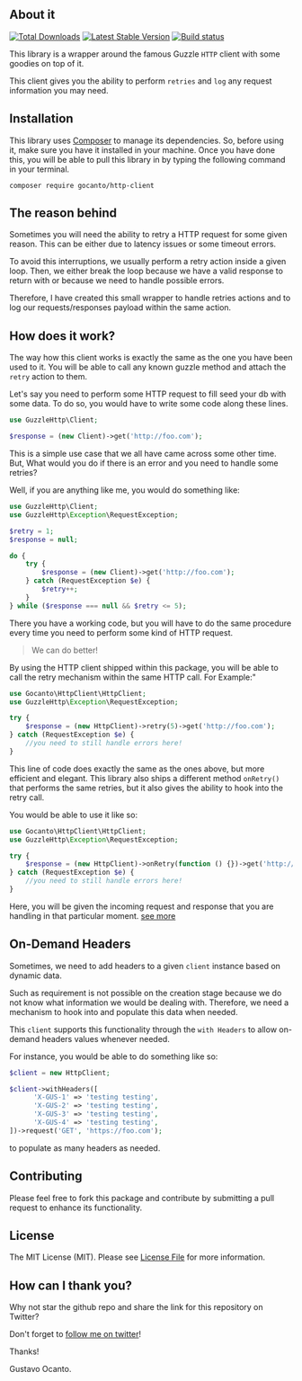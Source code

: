 ## About it

<a href="https://packagist.org/packages/gocanto/http-client"><img src="https://img.shields.io/packagist/dt/gocanto/http-client.svg?style=flat-square" alt="Total Downloads"></a>
<a href="https://packagist.org/packages/gocanto/http-client"><img src="https://img.shields.io/github/v/release/gocanto/http-client.svg?style=flat-square" alt="Latest Stable Version"></a>
<a href="https://travis-ci.org/gocanto/http-client"><img src="https://img.shields.io/travis/gocanto/http-client/master.svg?style=flat-square" alt="Build status"></a>

This library is a wrapper around the famous Guzzle `HTTP` client with some goodies on top of it. 

This client gives you the ability to perform `retries` and `log` any request information you may need. 

## Installation

This library uses [Composer](https://getcomposer.org) to manage its dependencies. So, before using it, make sure you have it installed in your machine. 
Once you have done this, you will be able to pull this library in by typing the following command in your terminal.

```
composer require gocanto/http-client
```

## The reason behind

Sometimes you will need the ability to retry a HTTP request for some given reason. This can be either due to latency issues or some timeout errors. 

To avoid this interruptions, we usually perform a retry action inside a given loop. Then, we either break the loop because we have a valid response to return with or because we need to handle possible errors. 

Therefore, I have created this small wrapper to handle retries actions and to log our requests/responses payload within the same action.

## How does it work? 

The way how this client works is exactly the same as the one you have been used to it. You will be able to call any known guzzle method and attach the `retry` action to them.

Let's say you need to perform some HTTP request to fill seed your db with some data. To do so, you would have to write some code along these lines.

```php
use GuzzleHttp\Client;

$response = (new Client)->get('http://foo.com'); 
```

This is a simple use case that we all have came across some other time. But, What would you do if there is an error and you need to handle some retries?

Well, if you are anything like me, you would do something like:

```php
use GuzzleHttp\Client;
use GuzzleHttp\Exception\RequestException;

$retry = 1;
$response = null;

do {
    try {
        $response = (new Client)->get('http://foo.com');
    } catch (RequestException $e) {
        $retry++;
    }
} while ($response === null && $retry <= 5);
```

There you have a working code, but you will have to do the same procedure every time you need to perform some kind of HTTP request. 

> We can do better!

By using the HTTP client shipped within this package, you will be able to call the retry mechanism within the same HTTP call. For Example:"

```php
use Gocanto\HttpClient\HttpClient;
use GuzzleHttp\Exception\RequestException;

try {
    $response = (new HttpClient)->retry(5)->get('http://foo.com'); 
} catch (RequestException $e) {
    //you need to still handle errors here!
}
```

This line of code does exactly the same as the ones above, but more efficient and elegant. This library also ships a different method `onRetry()` that performs the same retries, but it also gives the ability to hook into the retry call. 

You would be able to use it like so: 

```php
use Gocanto\HttpClient\HttpClient;
use GuzzleHttp\Exception\RequestException;

try {
    $response = (new HttpClient)->onRetry(function () {})->get('http://foo.com'); 
} catch (RequestException $e) {
    //you need to still handle errors here!
}
```

Here, you will be given the incoming request and response that you are handling in that particular moment. [see more](https://github.com/gocanto/http-client/blob/master/src/HttpClient.php#L82)

## On-Demand Headers

Sometimes, we need to add headers to a given `client` instance based on dynamic data. 

Such as requirement is not possible on the creation stage because we do not know what information we would be dealing with. Therefore, we need a mechanism to hook into and populate this data when needed. 

This `client` supports this functionality through the `with Headers` to allow on-demand headers values whenever needed.

For instance, you would be able to do something like so:

```php
$client = new HttpClient;

$client->withHeaders([
      'X-GUS-1' => 'testing testing',
      'X-GUS-2' => 'testing testing',
      'X-GUS-3' => 'testing testing',
      'X-GUS-4' => 'testing testing',
])->request('GET', 'https://foo.com');
```

to populate as many headers as needed. 


## Contributing

Please feel free to fork this package and contribute by submitting a pull request to enhance its functionality.

## License

The MIT License (MIT). Please see [License File](https://github.com/gocanto/http-client/blob/master/LICENSE.md) for more information.


## How can I thank you?
Why not star the github repo and share the link for this repository on Twitter?


Don't forget to [follow me on twitter](https://twitter.com/gocanto)!

Thanks!

Gustavo Ocanto.

